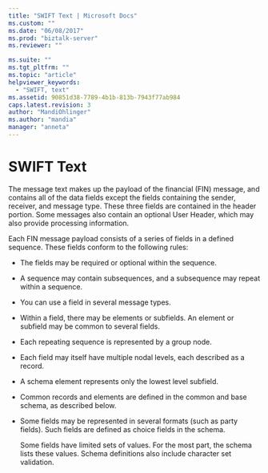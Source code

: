 ```yaml
---
title: "SWIFT Text | Microsoft Docs"
ms.custom: ""
ms.date: "06/08/2017"
ms.prod: "biztalk-server"
ms.reviewer: ""

ms.suite: ""
ms.tgt_pltfrm: ""
ms.topic: "article"
helpviewer_keywords: 
  - "SWIFT, text"
ms.assetid: 90851d38-7789-4b1b-813b-7943f77ab984
caps.latest.revision: 3
author: "MandiOhlinger"
ms.author: "mandia"
manager: "anneta"
---
```

# SWIFT Text
The message text makes up the payload of the financial (FIN) message, and contains all of the data fields except the fields containing the sender, receiver, and message type. These three fields are contained in the header portion. Some messages also contain an optional User Header, which may also provide processing information.  
  
 Each FIN message payload consists of a series of fields in a defined sequence. These fields conform to the following rules:  
  
- The fields may be required or optional within the sequence.  
  
- A sequence may contain subsequences, and a subsequence may repeat within a sequence.  
  
- You can use a field in several message types.  
  
- Within a field, there may be elements or subfields. An element or subfield may be common to several fields.  
  
- Each repeating sequence is represented by a group node.  
  
- Each field may itself have multiple nodal levels, each described as a record.  
  
- A schema element represents only the lowest level subfield.  
  
- Common records and elements are defined in the common and base schema, as described below.  
  
- Some fields may be represented in several formats (such as party fields). Such fields are defined as choice fields in the schema.  
  
  Some fields have limited sets of values. For the most part, the schema lists these values. Schema definitions also include character set validation.